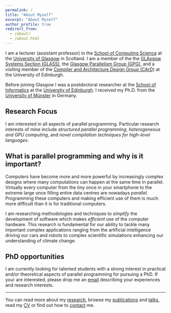 ```yaml
---
permalink: /
title: "About Myself"
excerpt: "About Myself"
author_profile: true
redirect_from:
  - /about/
  - /about.html
---
```


I am a lecturer (assistant professor) in the [School of Computing Science](http://www.gla.ac.uk/schools/computing/) at the [University of Glasgow](http://www.glasgow.ac.uk/) in Scotland.
I am a member of the the [GLAsgow Systems Section (GLASS)](http://www.gla.ac.uk/schools/computing/research/researchoverview/systems-section/), the [Glasgow Parallelism Group (GPG)](http://www.dcs.gla.ac.uk/research/gpg/), and a visiting member of the [Compiler and Architecture Design Group (CArD)](http://www.icsa.inf.ed.ac.uk/compilers/) at the University of Edinburgh.

Before joining Glasgow I was a postdoctoral researcher at the [School of Informatics](http://www.inf.ed.ac.uk/) at the [University of Edinburgh](http://www.ed.ac.uk/).
I received my Ph.D. from the [University of Münster](http://www.wwu.de/en) in Germany.


Research Focus
------

I am interested in all aspects of parallel programming.
Particular research interests of mine include _structured parallel programming_, _heterogeneous and GPU computing_, and _novel compilation techniques for high-level languages_.


What is parallel programming and why is it important?
------
Computers have become more and more powerful by increasingly complex designs where many computations can happen at the same time in parallel.
Virtually every computer from the tiny once in your smartphone to the extreme large once filling entire data centres are nowadays _parallel_.
Programming these computers and making efficient use of them is much more difficult than it is for traditional computers.

I am researching methodologies and techniques to _simplify_ the development of software which makes _efficient_ use of the computer hardware.
This research is fundamental for our ability to tackle many important complex applications ranging from the artificial intelligence driving our cars and robots to complex scientific simulations enhancing our understanding of climate change.



PhD opportunities
------
I am currently looking for talented students with a strong interest in practical and/or theoretical aspects of parallel programming for pursuing a PhD.
If your are interested, please drop me an [email](contact) describing your experiences and research interests.


------

You can read more about my [research](research), browse my [publications](publications) and [talks](talks), <!-- find information about [teaching](teaching), --> read my [CV](cv) or find out how to [contact](contact) me.

